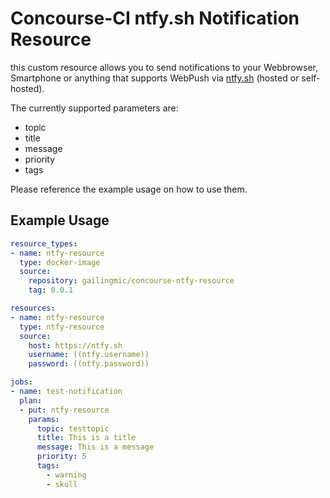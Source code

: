# Concourse-CI ntfy.sh Notification Resource

this custom resource allows you to send notifications to your Webbrowser, Smartphone or anything that supports WebPush via [ntfy.sh](https://ntfy.sh) (hosted or self-hosted).

The currently supported parameters are: 
- topic
- title
- message
- priority
- tags

Please reference the example usage on how to use them.

## Example Usage
```yaml
resource_types:
- name: ntfy-resource
  type: docker-image
  source:
    repository: gailingmic/concourse-ntfy-resource
    tag: 0.0.1

resources:
- name: ntfy-resource
  type: ntfy-resource
  source:
    host: https://ntfy.sh
    username: ((ntfy.username))
    password: ((ntfy.password))

jobs:
- name: test-notification
  plan:
  - put: ntfy-resource
    params:
      topic: testtopic
      title: This is a title
      message: This is a message
      priority: 5
      tags:
        - warning
        - skull
```